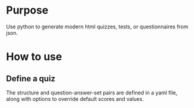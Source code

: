 # Purpose

Use python to generate modern html quizzes, tests, or questionnaires from json.

# How to use

## Define a quiz

The structure and question-answer-set pairs are defined in a yaml file, along with options to override default scores and values.
